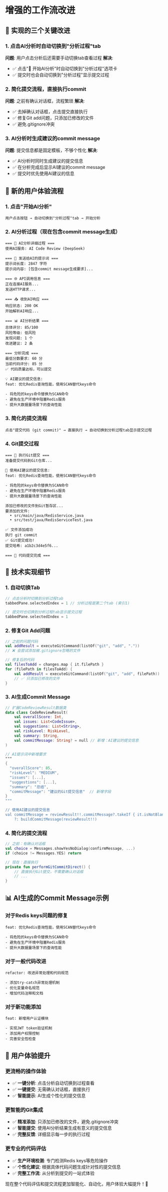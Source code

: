 # 增强的工作流改进

## 🎯 实现的三个关键改进

### 1. 点击AI分析时自动切换到"分析过程"tab
**问题**: 用户点击分析后还需要手动切换tab查看过程
**解决**: 
- ✅ 点击"🚀 开始AI分析"时自动切换到"分析过程"选项卡
- ✅ 提交时也会自动切换到"分析过程"显示提交过程

### 2. 简化提交流程，直接执行commit
**问题**: 之前有确认对话框，流程繁琐
**解决**:
- ✅ 去掉确认对话框，点击提交直接执行
- ✅ 修复Git add问题，只添加已修改的文件
- ✅ 避免.gitignore冲突

### 3. AI分析时生成建议的commit message
**问题**: 提交信息都是固定模板，不够个性化
**解决**:
- ✅ AI分析时同时生成建议的提交信息
- ✅ 在分析完成后显示AI建议的commit message
- ✅ 提交时优先使用AI建议的信息

## 🚀 新的用户体验流程

### 1. 点击"开始AI分析"
```
用户点击按钮 → 自动切换到"分析过程"tab → 开始分析
```

### 2. AI分析过程（现在包含commit message生成）
```
=== 🤖 AI分析详细过程 ===
使用AI服务: AI Code Review (DeepSeek)

=== 📝 发送给AI的提示词 ===
提示词长度: 2847 字符
提示词内容: [包含commit message生成要求]...

=== 🌐 API调用信息 ===
正在连接AI服务...
发送HTTP请求...

=== 📥 收到AI响应 ===
响应状态: 200 OK
开始解析AI响应...

=== 📊 AI分析结果 ===
总体评分: 85/100
风险等级: 低风险
发现问题: 1 个
改进建议: 2 条

=== 分析完成 ===
最低分数要求: 60 分
当前代码评分: 85 分
✅ 代码质量达标，可以提交

💡 AI建议的提交信息:
feat: 优化Redis查询性能，使用SCAN替代keys命令

- 将危险的keys命令替换为SCAN命令
- 避免在生产环境中阻塞Redis服务
- 提升大数据量场景下的查询性能
```

### 3. 简化的提交流程
```
点击"提交代码 (git commit)" → 直接执行 → 自动切换到分析过程tab显示提交过程
```

### 4. Git提交过程
```
=== 🚀 执行Git提交 ===
准备提交代码到Git仓库...

📝 使用AI建议的提交信息:
feat: 优化Redis查询性能，使用SCAN替代keys命令

- 将危险的keys命令替换为SCAN命令
- 避免在生产环境中阻塞Redis服务
- 提升大数据量场景下的查询性能

添加已修改的文件到Git暂存区...
要添加的文件:
  • src/main/java/RedisService.java
  • src/test/java/RedisServiceTest.java

✅ 文件添加成功
执行 git commit
✅ Git提交成功!
提交哈希: a1b2c3d4e5f6...

=== 🎉 代码提交完成 ===
```

## 🔧 技术实现细节

### 1. 自动切换Tab
```kotlin
// 点击分析时切换到分析过程tab
tabbedPane.selectedIndex = 1 // 分析过程是第二个tab (索引1)

// 提交时也切换到分析过程tab显示提交过程
tabbedPane.selectedIndex = 1
```

### 2. 修复Git Add问题
```kotlin
// 之前的问题代码
val addResult = executeGitCommand(listOf("git", "add", "."))
// ❌ 会尝试添加被.gitignore忽略的文件

// 修复后的代码
val filesToAdd = changes.map { it.filePath }
for (filePath in filesToAdd) {
    val addResult = executeGitCommand(listOf("git", "add", filePath))
    // ✅ 只添加已修改的文件
}
```

### 3. AI生成Commit Message
```kotlin
// 扩展CodeReviewResult数据类
data class CodeReviewResult(
    val overallScore: Int,
    val issues: List<CodeIssue>,
    val suggestions: List<String>,
    val riskLevel: RiskLevel,
    val summary: String,
    val commitMessage: String? = null // 新增：AI建议的提交信息
)

// AI提示词中新增要求
"""
{
  "overallScore": 85,
  "riskLevel": "MEDIUM",
  "issues": [...],
  "suggestions": [...],
  "summary": "总结",
  "commitMessage": "建议的Git提交信息"  // 新增字段
}
"""

// 使用AI建议的提交信息
val commitMessage = reviewResult!!.commitMessage?.takeIf { it.isNotBlank() } 
    ?: buildCommitMessage(reviewResult!!)
```

### 4. 简化的提交流程
```kotlin
// 之前：有确认对话框
val choice = Messages.showYesNoDialog(confirmMessage, ...)
if (choice != Messages.YES) return

// 现在：直接执行
private fun performGitCommitDirect() {
    // 直接执行Git提交，不需要确认对话框
    // ...
}
```

## 📊 AI生成的Commit Message示例

### 对于Redis keys问题的修复
```
feat: 优化Redis查询性能，使用SCAN替代keys命令

- 将危险的keys命令替换为SCAN命令
- 避免在生产环境中阻塞Redis服务  
- 提升大数据量场景下的查询性能
```

### 对于一般代码改进
```
refactor: 改进异常处理和代码规范

- 添加try-catch异常处理机制
- 优化变量命名规范
- 增加代码注释和文档
```

### 对于新功能添加
```
feat: 新增用户认证模块

- 实现JWT token验证机制
- 添加用户权限控制
- 完善安全性检查
```

## 🎉 用户体验提升

### 更流畅的操作体验
- ✅ **一键分析**: 点击分析自动切换到过程查看
- ✅ **一键提交**: 无需确认对话框，直接执行
- ✅ **智能提示**: AI生成个性化的提交信息

### 更智能的Git集成
- ✅ **精准添加**: 只添加已修改的文件，避免.gitignore冲突
- ✅ **智能提交**: 使用AI分析结果生成有意义的提交信息
- ✅ **完整反馈**: 详细显示每一步的执行过程

### 更专业的代码评估
- ✅ **生产环境检测**: 专门检测Redis keys等危险操作
- ✅ **个性化建议**: 根据具体代码问题生成针对性的提交信息
- ✅ **完整工作流**: 从分析到提交的一站式体验

现在整个代码评估和提交流程更加智能化、自动化，用户体验大幅提升！🎯

